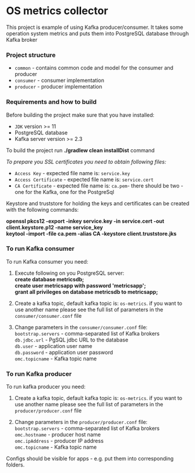 # OS metrics collector

This project is example of using Kafka producer/consumer.
It takes some operation system metrics and puts them into PostgreSQL database through Kafka broker

### Project structure
- `common` - contains common code and model for the consumer and producer
- `consumer` - consumer implementation
- `producer` - producer implementation

### Requirements and how to build
Before building the project make sure that you have installed:
 - `JDK` version >= 11
 - PostgreSQL database
 - Kafka server version >= 2.3

To build the project run **./gradlew clean installDist** command

*To prepare you SSL certificates you need to obtain following files:*
- `Access Key` - expected file name is: `service.key`
- `Access Certificate` - expected file name is: `service.cert`
- `CA Certificate` - expected file name is: `ca.pem`- there should be two - one for the Kafka, one for the PostgreSql

Keystore and truststore for holding the keys and certificates can be created with the following commands:

**openssl pkcs12 -export -inkey service.key -in service.cert -out client.keystore.p12 -name service_key**<br>
**keytool -import -file ca.pem -alias CA -keystore client.truststore.jks**

### To run Kafka consumer
To run Kafka consumer you need:

1. Execute following on you PostgreSQL server:<br>
    **create database metricsdb;** <br>
    **create user metricsapp with password 'metricsapp';**<br>
    **grant all privileges on database metricsdb to metricsapp;**

2. Create a kafka topic, default kafka topic is: `os-metrics`.
if you want to use another name please see the full list of parameters in the `consumer/consumer.conf` file

3. Change parameters in the `consumer/consumer.conf` file:<br> 
    `bootstrap.servers` - comma-separated list of Kafka brokers<br>
    `db.jdbc.url` - PgSQL jdbc URL to the database<br>
    `db.user` - application user name<br>
    `db.password` - application user password<br>
    `omc.topicname` - Kafka topic name<br>
    
### To run Kafka producer
To run kafka producer you need:

1. Create a kafka topic, default kafka topic is: `os-metrics`. 
if you want to use another name please see the full list of parameters in the `producer/producer.conf` file

2. Change parameters in the `producer/producer.conf` file:<br>
    `bootstrap.servers` - comma-separated list of Kafka brokers<br>
    `omc.hostname` - producer host name<br>
    `omc.ipAddress` - producer IP address<br>
    `omc.topicname` - Kafka topic name<br>
 
Configs should be visible for apps - e.g. put them into corresponding folders.

